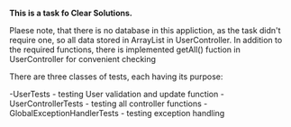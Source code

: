 **This is a task fo Clear Solutions.**

Plaese note, that there is no database in this appliction, as the task didn't require one, so all data stored in ArrayList in UserController.
In addition to the required functions, there is implemented getAll() fuction in UserController for convenient checking

There are three classes of tests, each having its purpose:

-UserTests - testing User validation and update function
-UserControllerTests - testing all controller functions
-GlobalExceptionHandlerTests - testing exception handling

